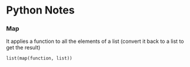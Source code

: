 # Python Notes
### Map
It applies a function to all the elements of a list (convert it back to a list to get the result)
```
list(map(function, list))
```
